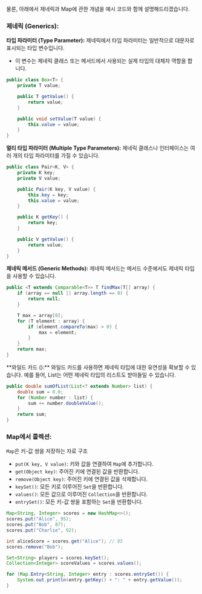 물론, 아래에서 제네릭과 Map에 관한 개념을 예시 코드와 함께 설명해드리겠습니다.

### 제네릭 (Generics):

**타입 파라미터 (Type Parameter):** 제네릭에서 타입 파라미터는 일반적으로 대문자로 표시되는 타입 변수입니다. 
* 이 변수는 제네릭 클래스 또는 메서드에서 사용되는 실제 타입의 대체자 역할을 합니다.

```java
public class Box<T> {
    private T value;

    public T getValue() {
        return value;
    }

    public void setValue(T value) {
        this.value = value;
    }
}
```

**멀티 타입 파라미터 (Multiple Type Parameters):** 제네릭 클래스나 인터페이스는 여러 개의 타입 파라미터를 가질 수 있습니다.

```java
public class Pair<K, V> {
    private K key;
    private V value;

    public Pair(K key, V value) {
        this.key = key;
        this.value = value;
    }

    public K getKey() {
        return key;
    }

    public V getValue() {
        return value;
    }
}
```

**제네릭 메서드 (Generic Methods):** 제네릭 메서드는 메서드 수준에서도 제네릭 타입을 사용할 수 있습니다.

```java
public <T extends Comparable<T>> T findMax(T[] array) {
    if (array == null || array.length == 0) {
        return null;
    }

    T max = array[0];
    for (T element : array) {
        if (element.compareTo(max) > 0) {
            max = element;
        }
    }
    return max;
}
```


**와일드 카드 (<?>):** 와일드 카드를 사용하면 제네릭 타입에 대한 유연성을 확보할 수 있습니다. 예를 들어, List<?>는 어떤 제네릭 타입의 리스트도 받아들일 수 있습니다.


```java
public double sumOfList(List<? extends Number> list) {
    double sum = 0.0;
    for (Number number : list) {
        sum += number.doubleValue();
    }
    return sum;
}
```

### Map에서 콜렉션:

`Map`은 키-값 쌍을 저장하는 자료 구조

- `put(K key, V value)`: 키와 값을 연결하여 `Map`에 추가합니다.
- `get(Object key)`: 주어진 키에 연결된 값을 반환합니다.
- `remove(Object key)`: 주어진 키에 연결된 값을 삭제합니다.
- `keySet()`: 모든 키로 이루어진 `Set`을 반환합니다.
- `values()`: 모든 값으로 이루어진 `Collection`을 반환합니다.
- `entrySet()`: 모든 키-값 쌍을 포함하는 `Set`을 반환합니다.
```java
Map<String, Integer> scores = new HashMap<>();
scores.put("Alice", 95);
scores.put("Bob", 87);
scores.put("Charlie", 92);

int aliceScore = scores.get("Alice"); // 95
scores.remove("Bob");

Set<String> players = scores.keySet();
Collection<Integer> scoreValues = scores.values();

for (Map.Entry<String, Integer> entry : scores.entrySet()) {
    System.out.println(entry.getKey() + ": " + entry.getValue());
}
```
